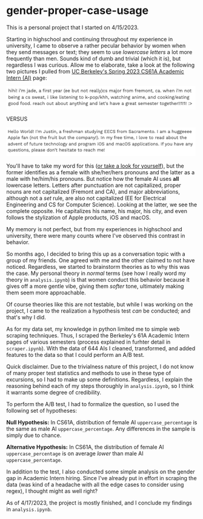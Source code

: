 # gender-proper-case-usage

This is a personal project that I started on 4/15/2023.

Starting in highschool and continuing throughout my experience in university, I came to observe a rather pecular behavior by women when they send messages or text; they seem to use *lowercase letters* a lot more frequently than men. Sounds kind of dumb and trivial (which it is), but regardless I was curious. Allow me to elaborate, take a look at the following two pictures I pulled from [UC Berkeley's Spring 2023 CS61A Academic Intern (AI)](https://cs61a.org/academic-interns/) page:

<div>
<img src='img/lowercase_example.png' width=500>
</div>

VERSUS

<div>
<img src='img/uppercase_example.png' width=500>
</div>

You'll have to take my word for this ([or take a look for yourself](https://cs61a.org/academic-interns/)), but the former identifies as a female with she/her/hers pronouns and the latter as a male with he/him/his pronouns. But notice how the female AI uses **all** lowercase letters. Letters after punctuation are not capitalized, proper nouns are not capitalized (Fremont and CA), and major abbreviations, although not a *set* rule, are also not capitalized (EE for Electrical Engineering and CS for Computer Science). Looking at the latter, we see the complete opposite. He capitalizes his name, his major, his city, and even follows the stylization of Apple products, iOS and macOS.

My memory is not perfect, but from my experiences in highschool and university, there were many counts where I've observed this contrast in behavior.

So months ago, I decided to bring this up as a conversation topic with a group of my friends. One agreed with me and the other claimed to not have noticed. Regardless, we started to brainstorm theories as to why this was the case. My personal theory in *normal* terms (see how I really word my theory in `analysis.ipynb`) is that women conduct this behavior because it gives off a more gentle vibe, giving them *softer* tone, ultimately making them seem more approachable.

Of course theories like this are not testable, but while I was working on the project, I came to the realization a hypothesis test *can* be conducted; and that's why I did.

As for my data set, my knowledge in python limited me to simple web scraping techniques. Thus, I scraped the Berkeley's 61A Academic Intern pages of various semesters (process explained in furhter detail in `scraper.ipynb`). With the data of $644$ AIs I cleaned, transformed, and added features to the data so that I could perform an A/B test.

Quick disclaimer. Due to the trivialness nature of this project, I do not know of many proper test statistics and methods to use in these type of excursions, so I had to make up some definitions. Regardless, I explain the reasoning behind each of my steps thoroughly in `analysis.ipynb`, so I think it warrants some degree of credibility. 

To perform the A/B test, I had to formalize the question, so I used the following set of hypotheses:

**Null Hypothesis:** In CS61A, distribution of female AI `uppercase_percentage` is the same as male AI `uppercase_percentage`. Any differences in the sample is simply due to chance.

**Alternative Hypothesis:** In CS61A, the distribution of female AI `uppercase_percentage` is on average *lower* than male AI `uppercase_percentage`.

In addition to the test, I also conducted some simple analysis on the gender gap in Academic Intern hiring. Since I've already put in effort in scraping the data (was kind of a headache with all the edge cases to consider using regex), I thought might as well right?

As of 4/17/2023, the project is mostly finished, and I conclude my findings in `analysis.ipynb`.
